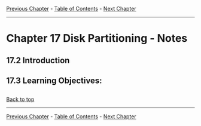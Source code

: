 [Previous Chapter](../Ch16-linuxfsvfs/notes_Ch16.md) - [Table of Contents](../README.md#table-of-contents) - [Next Chapter](../Ch18-fsfeatures/notes_Ch18.md)

---

# Chapter 17 Disk Partitioning - Notes

## 17.2 Introduction


## 17.3 Learning Objectives:



##

[Back to top](#)

---

[Previous Chapter](../Ch16-linuxfsvfs/notes_Ch16.md) - [Table of Contents](../README.md#table-of-contents) - [Next Chapter](../Ch18-fsfeatures/notes_Ch18.md)
